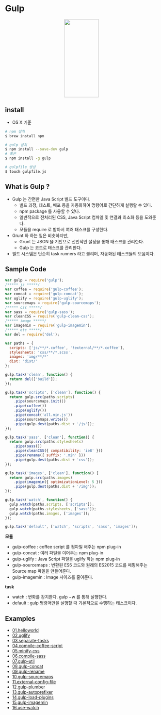 # Gulp
<p align="center">
  <a href="http://gulpjs.com">
    <img height="257" width="114" src="https://github.com/wonism/front-end-study/blob/master/gulp/img/gulp.jpg">
  </a>
</p>

## install
- OS X 기준
```sh
# npm 설치
$ brew install npm

# gulp 설치
$ npm install --save-dev gulp
# 혹은
$ npm install -g gulp

# gulpfile 생성
$ touch gulpfile.js
```

## What is Gulp ?
- Gulp 는 간편한 Java Script 빌드 도구이다.
  - 빌드 과정, 테스트, 배포 등을 자동화하여 명령어로 간단하게 실행할 수 있다.
  - npm package 를 사용할 수 있다.
  - 일반적으로 전처리된 CSS, Java Script 컴파일 및 연결과 최소화 등을
    도와준다.
  - 모듈을 require 로 받아서 여러 태스크를 구성한다.
- Grunt 와 하는 일은 비슷하지만,
  - Grunt 는 JSON 을 기반으로 선언적인 설정을 통해 태스크를 관리한다.
  - Gulp 는 코드로 태스크를 관리한다.
- 빌드 시스템은 단순히 task runners 라고 불리며, 자동화된 태스크들의
  모음이다.

## Sample Code
```js
var gulp = require('gulp');
/***** js *****/
var coffee = require('gulp-coffee');
var concat = require('gulp-concat');
var uglify = require('gulp-uglify');
var sourcemaps = require('gulp-sourcemaps');
/***** css *****/
var sass = require('gulp-sass');
var cleanCSS = require('gulp-clean-css');
/***** image *****/
var imagemin = require('gulp-imagemin');
/***** etc *****/
var del = require('del');

var paths = {
  scripts: ['js/**/*.coffee', '!external/**/*.coffee'],
  stylesheets: 'css/**/*.scss',
  images: 'img/**/*'
  dist: 'dist/'
};

gulp.task('clean', function() {
  return del(['build']);
});

gulp.task('scripts', ['clean'], function() {
  return gulp.src(paths.scripts)
    .pipe(sourcemaps.init())
    .pipe(coffee())
    .pipe(uglify())
    .pipe(concat('all.min.js'))
    .pipe(sourcemaps.write())
    .pipe(gulp.dest(paths.dist + '/js'));
});

gulp.task('sass', ['clean'], function() {
  return gulp.src(paths.stylesheets)
    .pipe(sass())
    .pipe(cleanCSS({ compatibility: 'ie8' }))
    .pipe(rename({ suffix: '.min' }))
    .pipe(gulp.dest(paths.dist + 'css'));
});

gulp.task('images', ['clean'], function() {
  return gulp.src(paths.images)
    .pipe(imagemin({ optimizationLevel: 5 }))
    .pipe(gulp.dest(paths.dist + '/img'));
});

gulp.task('watch', function() {
  gulp.watch(paths.scripts, ['scripts']);
  gulp.watch(paths.stylesheets, ['sass']);
  gulp.watch(paths.images, ['images']);
});

gulp.task('default', ['watch', 'scripts', 'sass', 'images']);
```

__모듈__
- gulp-coffee : coffee script 를 컴파일 해주는 npm plug-in
- gulp-concat : 여러 파일을 이어주는 npm plug-in
- gulp-uglify : Java Script 파일을 uglify 하는 npm plug-in
- gulp-sourcemaps : 변환된 ES5 코드와 원래의 ES2015 코드를 매핑해주는
  Source map 파일을 만들어준다.
- gulp-imagemin : Image 사이즈를 줄여준다.

__task__
- watch : 변화를 감지한다. gulp &minus;w 를 통해 실행한다.
- default : gulp 명령어만을 실행할 때 기본적으로 수행하는 태스크이다.

## Examples
- [01.helloworld](https://github.com/wonism/front-end-study/tree/master/gulp/examples/01.helloworld)
- [02.uglify](https://github.com/wonism/front-end-study/tree/master/gulp/examples/02.uglify)
- [03.separate-tasks](https://github.com/wonism/front-end-study/tree/master/gulp/examples/03.separate-tasks)
- [04.compile-coffee-script](https://github.com/wonism/front-end-study/tree/master/gulp/examples/04.compile-coffee-script)
- [05.minify-css](https://github.com/wonism/front-end-study/tree/master/gulp/examples/05.minify-css)
- [06.compile-sass](https://github.com/wonism/front-end-study/tree/master/gulp/examples/06.compile-sass)
- [07.gulp-util](https://github.com/wonism/front-end-study/tree/master/gulp/examples/07.gulp-util)
- [08.gulp-concat](https://github.com/wonism/front-end-study/tree/master/gulp/examples/08.gulp-concat)
- [09.gulp-rename](https://github.com/wonism/front-end-study/tree/master/gulp/examples/09.gulp-rename)
- [10.gulp-sourcemaps](https://github.com/wonism/front-end-study/tree/master/gulp/examples/10.gulp-sourcemaps)
- [11.external-config-file](https://github.com/wonism/front-end-study/tree/master/gulp/examples/11.external-config-file)
- [12.gulp-plumber](https://github.com/wonism/front-end-study/tree/master/gulp/examples/12.gulp-plumber)
- [13.gulp-autoprefixer](https://github.com/wonism/front-end-study/tree/master/gulp/examples/13.gulp-autoprefixer)
- [14.gulp-load-plugins](https://github.com/wonism/front-end-study/tree/master/gulp/examples/14.gulp-load-plugins)
- [15.gulp-imagemin](https://github.com/wonism/front-end-study/tree/master/gulp/examples/15.gulp-imagemin)
- [16.use-watch](https://github.com/wonism/front-end-study/tree/master/gulp/examples/16.use-watch)

